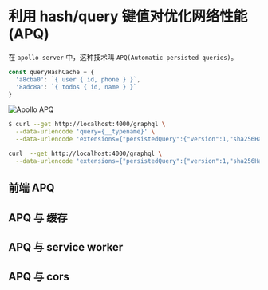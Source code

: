 # 利用 hash/query 键值对优化网络性能 (APQ)

在 `apollo-server` 中，这种技术叫 `APQ(Automatic persisted queries)`。

``` javascript
const queryHashCache = {
  'a8cba0': `{ user { id, phone } }`,
  '8adc8a': `{ todos { id, name } }`
}
```

![Apollo APQ](https://www.apollographql.com/docs/apollo-server/d500b543a6ad2a7d64ed7f190d40bd8c/persistedQueries.newPath.png)

``` bash
$ curl --get http://localhost:4000/graphql \
  --data-urlencode 'query={__typename}' \
  --data-urlencode 'extensions={"persistedQuery":{"version":1,"sha256Hash":"ecf4edb46db40b5132295c0291d62fb65d6759a9eedfa4d5d612dd5ec54a6b38"}}'
```

``` bash
curl  --get http://localhost:4000/graphql \
  --data-urlencode 'extensions={"persistedQuery":{"version":1,"sha256Hash":"ecf4edb46db40b5132295c0291d62fb65d6759a9eedfa4d5d612dd5ec54a6b38"}}'    ``
```

## 前端 APQ

## APQ 与 缓存

## APQ 与 service worker

## APQ 与 cors

